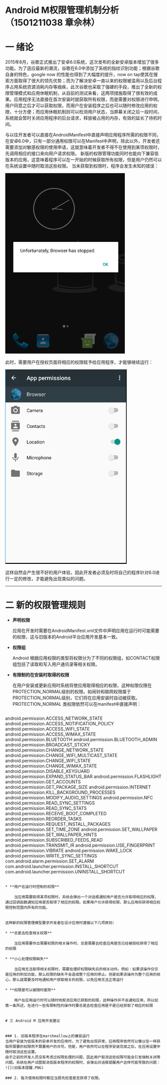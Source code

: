 # Android M权限管理机制分析（1501211038 章佘林）

# 一 绪论


2015年8月，谷歌正式推出了安卓6.0系统，这次发布的全新安卓版本增加了很多功能。为了适应最新的潮流，谷歌在6.0中添加了系统的指纹识别功能；根据谷歌自身的特色，google now 的性能也得到了大幅度的提升，now on tap使其在搜索方面取得了很大的领先优势；而为了解决安卓一直以来的权限被滥用以及后台程序占用系统资源消耗内存等痼疾，此次谷歌也采取了强硬的手段，推出了全新的权限管理模式和应用休眠机制，从目前的测试来看，这两项措施取得了很有效的成果。应用程序无法直接在首次安装时就获取所有权限，而是需要对权限进行申明，用户同意之后才可以获取权限，而用户在安装程序之后也可以随时修改应用的权限，十分方便；而应用休眠机制则可以检测用户状态，当屏幕关闭之后一段时间，系统就会暂时关闭应用程序的后台请求，释放被占用的内存，有效的延长了待机时间。

与以往开发者可以直接在AndroidManifest中直接声明应用程序所需的权限不同，在安卓6.0中，只有一部分通用权限可以在Manifest中声明，除此以外，开发者还需要添加对敏感权限的使用申请，这就意味着开发者不得不在使用到某项权限时，先调用相应的接口来向用户请求权限。
新版的权限管理功能同时也能向下兼容低版本的应用，这意味着程序可以在一开始的时候获取所有权限，但是用户仍然可以在系统设置中随时取消这些权限。
当未获取到权限时，程序会发生未知的错误：

 ![](未获取权限时，容易发生崩溃.PNG)

此时，需要用户在授权页面将相应的权限赋予给应用程序，才能够继续运行：



![](应用授权页面.PNG)

这样自然会产生很不好的用户体验，因此开发者必须及时将自己的程序针对6.0进行一定的修改，才能避免出现类似的问题。


---

# 二 新的权限管理规则
* **声明权限**

   应用在开发时需要在AndroidManifest.xml文件中声明应用在运行时可能需要的权限，这与旧版本的Android平台应用开发基本一致。
* **权限组**

    Android 根据应用权限的类型将权限分为了不同的权限组，如CONTACT权限组包括了读取和写入用户通讯录等相关权限。
* **有限制的在安装时取得的权限**

    在用户安装或更新应用时系统将使应用取得相应的权限，这种权限仅限在PROTECTION_NORMAL级别的权限。如闹铃和联网权限属于PROTECTION_NORMAL级别，它们将在应用安装时自动被获取。
     PROTECTION_NORMAL 类权限依然可以在manifest中直接声明：
    ```android.permission.ACCESS_LOCATION_EXTRA_COMMANDS
android.permission.ACCESS_NETWORK_STATE
android.permission.ACCESS_NOTIFICATION_POLICY
android.permission.ACCESS_WIFI_STATE
android.permission.ACCESS_WIMAX_STATE
android.permission.BLUETOOTH
android.permission.BLUETOOTH_ADMIN
android.permission.BROADCAST_STICKY
android.permission.CHANGE_NETWORK_STATE
android.permission.CHANGE_WIFI_MULTICAST_STATE
android.permission.CHANGE_WIFI_STATE
android.permission.CHANGE_WIMAX_STATE
android.permission.DISABLE_KEYGUARD
android.permission.EXPAND_STATUS_BAR
android.permission.FLASHLIGHT
android.permission.GET_ACCOUNTS
android.permission.GET_PACKAGE_SIZE
android.permission.INTERNET
android.permission.KILL_BACKGROUND_PROCESSES
android.permission.MODIFY_AUDIO_SETTINGS
android.permission.NFC
android.permission.READ_SYNC_SETTINGS
android.permission.READ_SYNC_STATS
android.permission.RECEIVE_BOOT_COMPLETED
android.permission.REORDER_TASKS
android.permission.REQUEST_INSTALL_PACKAGES
android.permission.SET_TIME_ZONE
android.permission.SET_WALLPAPER
android.permission.SET_WALLPAPER_HINTS
android.permission.SUBSCRIBED_FEEDS_READ
android.permission.TRANSMIT_IR
android.permission.USE_FINGERPRINT
android.permission.VIBRATE
android.permission.WAKE_LOCK
android.permission.WRITE_SYNC_SETTINGS
com.android.alarm.permission.SET_ALARM
com.android.launcher.permission.INSTALL_SHORTCUT
com.android.launcher.permission.UNINSTALL_SHORTCUT
```
    
* **用户在运行时控制的权限**

    当应用需要取得某项权限时，系统会弹出一个对话框通知用户是否允许取得相应的权限，通过回调函数通知应用是否取得了相应的权限。如果用户允许获得权限，那么应用将获得相应权限控制范围内所有的功能。


这种新的权限管理模型要求开发者在设计应用时遵循以下几项原则:

* **总是去检查相关权限**
 
    当应用需要作出需要权限的相关操作时，总是需要去检查应用是否已经被授权获得了相应的权限

* **小心处理权限缺失**

    当应用无法取得相关权限时，需要处理好权限缺失后的相关动作。例如：如果该操作仅仅是应用的附加功能，那么权限的缺失不会造成整个应用的停止。但是如果该操作为整个应用的核心，那么就需要及时地通知用户获取相关的权限，以免应用无法正常运行 
    
* **权限是可以被随时废除**

    用户在应用运行时可以随时地取消应用已获取的权限，这种操作并不会通知应用，所以如第一条所述，在进行一些有限制性的操作时要总是去检查应用是不是已经获取了相应的权限
    

# 三 Android M 应用开发建议


### 1. 旧版本程序在marshmallow上的兼容运行
当用户安装为低版本的安卓开发的应用时，为了避免出现异常，应用程序依然可以像以往一样获取所需要的权限而不需要用户的许可。但是，用户依然可以在程序安装完成之后，在应用设置中随时取消这些设置。
由于之前的开发人员没有考虑过权限处理的问题，因此用户取消这些权限可能会引发强制关闭等问题。系统在用户试图取消低版本程序的权限时，会弹出对话框提醒用户这样可能导致的问题：
![](旧版本提醒.PNG)

### 2. 每次使用权限时都应当首先检查是否获得了权限。




